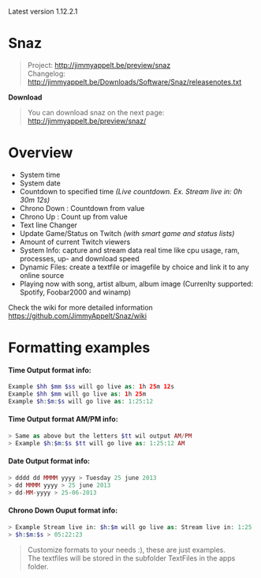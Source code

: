 Latest version 1.12.2.1

# Snaz
>Project: http://jimmyappelt.be/preview/snaz  
>Changelog: http://jimmyappelt.be/Downloads/Software/Snaz/releasenotes.txt  

**Download**

>You can download snaz on the next page:  
>http://jimmyappelt.be/preview/snaz/

# Overview

* System time
* System date
* Countdown to specified time *(Live countdown. Ex. Stream live in: 0h 30m 12s)*
* Chrono Down : Countdown from value  
* Chrono Up : Count up from value
* Text line Changer
* Update Game/Status on Twitch *(with smart game and status lists)*
* Amount of current Twitch viewers
* System Info: capture and stream data real time like cpu usage, ram, processes, up- and download speed
* Dynamic Files: create a textfile or imagefile by choice and link it to any online source
* Playing now with song, artist album, album image (Currenlty supported: Spotify, Foobar2000 and winamp)

Check the wiki for more detailed information https://github.com/JimmyAppelt/Snaz/wiki

# Formatting examples
#### Time Output format info:
```php
Example $hh $mm $ss will go live as: 1h 25m 12s  
Example $hh $mm will go live as: 1h 25m  
Example $h:$m:$s will go live as: 1:25:12  
```
#### Time Output format AM/PM info: 
```php
> Same as above but the letters $tt wil output AM/PM  
> Example $h:$m:$s $tt will go live as: 1:25:12 AM  
```
#### Date Output format info:
```php
> dddd dd MMMM yyyy > Tuesday 25 june 2013  
> dd MMMM yyyy > 25 june 2013  
> dd-MM-yyyy > 25-06-2013  
```
#### Chrono Down Ouput format info: 
```php
> Example Stream live in: $h:$m will go live as: Stream live in: 1:25
> $h:$m:$s > 05:22:23  
```

> Customize formats to your needs :), these are just examples.  
> The textfiles will be stored in the subfolder TextFiles in the apps folder.  
